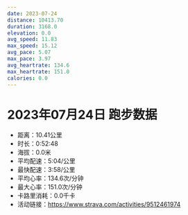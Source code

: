 ```yaml
---
date: 2023-07-24
distance: 10413.70
duration: 3168.0
elevation: 0.0
avg_speed: 11.83
max_speed: 15.12
avg_pace: 5.07
max_pace: 3.97
avg_heartrate: 134.6
max_heartrate: 151.0
calories: 0.0
---
```


# 2023年07月24日 跑步数据

- 距离：10.41公里
- 时长：0:52:48
- 海拔：0.0米
- 平均配速：5:04/公里
- 最快配速：3:58/公里
- 平均心率：134.6次/分钟
- 最大心率：151.0次/分钟
- 卡路里消耗：0.0千卡
- 活动链接：https://www.strava.com/activities/9512461974
